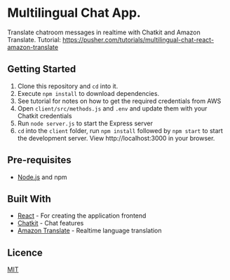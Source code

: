 # Multilingual Chat App.

Translate chatroom messages in realtime with Chatkit and Amazon Translate. Tutorial: https://pusher.com/tutorials/multilingual-chat-react-amazon-translate

## Getting Started

1. Clone this repository and `cd` into it.
2. Execute `npm install` to download dependencies.
3. See tutorial for notes on how to get the required credentials from AWS
4. Open `client/src/methods.js` and `.env` and update them with your Chatkit credentials
5. Run `node server.js` to start the Express server
6. `cd` into the `client` folder, run `npm install` followed by `npm start` to start the development server. View http://localhost:3000 in your browser.

## Pre-requisites

- [Node.js](https://nodejs.org/en) and npm

## Built With

- [React](https://reactjs.org) - For creating the application frontend
- [Chatkit](https://pusher.com/chatkit) - Chat features
- [Amazon Translate](https://aws.amazon.com/translate/) - Realtime language translation

## Licence

[MIT](https://opensource.org/licenses/MIT)

